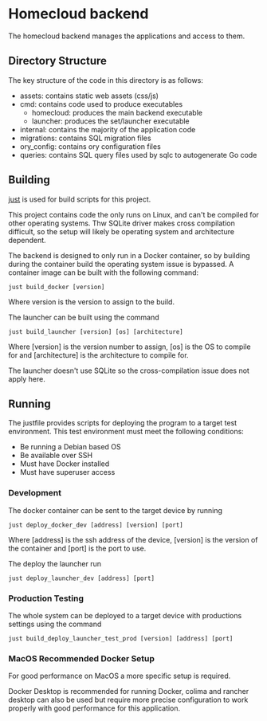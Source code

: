 # Homecloud backend

The homecloud backend manages the applications and access to them.

## Directory Structure

The key structure of the code in this directory is as follows:

- assets: contains static web assets (css/js)
- cmd: contains code used to produce executables
  - homecloud: produces the main backend executable
  - launcher: produces the set/launcher executable
- internal: contains the majority of the application code
- migrations: contains SQL migration files
- ory_config: contains ory configuration files
- queries: contains SQL query files used by sqlc to autogenerate Go code

## Building

[just](https://just.systems) is used for build scripts for this project.

This project contains code the only runs on Linux, and can't be compiled for
other operating systems. Thw SQLite driver makes cross compilation difficult,
so the setup will likely be operating system and architecture dependent.

The backend is designed to only run in a Docker container, so by building
during the container build the operating system issue is bypassed. A container
image can be built with the following command:

```shell
just build_docker [version]
```
Where version is the version to assign to the build.

The launcher can be built using the command

```shell
just build_launcher [version] [os] [architecture]
```
Where [version] is the version number to assign, [os] is the OS to compile for
and [architecture] is the architecture to compile for.

The launcher doesn't use SQLite so the cross-compilation issue does not apply
here.

## Running

The justfile provides scripts for deploying the program to a target test
environment. This test environment must meet the following conditions:
- Be running a Debian based OS
- Be available over SSH
- Must have Docker installed
- Must have superuser access

### Development

The docker container can be sent to the target device by running
```shell
just deploy_docker_dev [address] [version] [port]
```
Where [address] is the ssh address of the device, [version] is the version of
the container and [port] is the port to use.

The deploy the launcher run
```shell
just deploy_launcher_dev [address] [port]
```

### Production Testing

The whole system can be deployed to a target device with productions settings
using the command
```shell
just build_deploy_launcher_test_prod [version] [address] [port]
```


### MacOS Recommended Docker Setup

For good performance on MacOS a more specific setup is required.

Docker Desktop is recommended for running Docker, colima and rancher desktop can
also be used but require more precise configuration to work properly with good
performance for this application.
